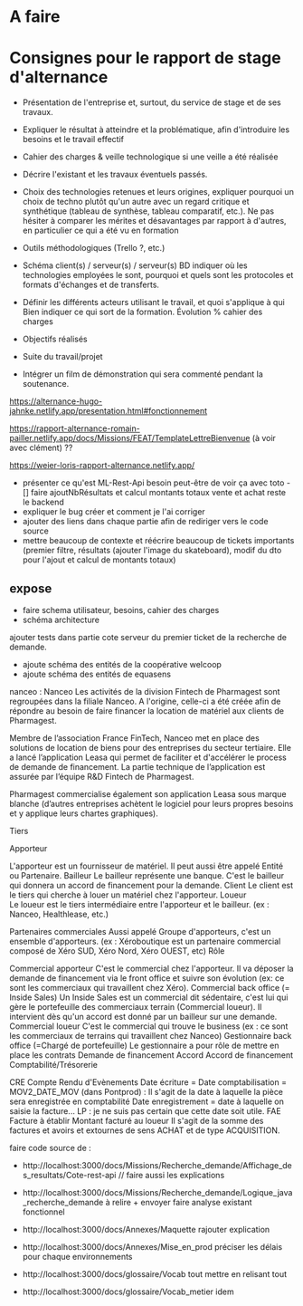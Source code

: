 # A faire

# Consignes pour le rapport de stage d'alternance

- Présentation de l'entreprise et, surtout, du service de stage et de ses travaux.

- Expliquer le résultat à atteindre et la problématique, afin d'introduire les besoins et le travail effectif
- Cahier des charges & veille technologique si une veille a été réalisée
- Décrire l'existant et les travaux éventuels passés.

- Choix des technologies retenues et leurs origines, expliquer pourquoi un choix de techno plutôt qu'un autre avec un regard critique et synthétique (tableau de synthèse, tableau comparatif, etc.). Ne pas hésiter à comparer les mérites et désavantages par rapport à d'autres, en particulier ce qui a été vu en formation
- Outils méthodologiques (Trello ?, etc.)

- Schéma client(s) / serveur(s) / serveur(s) BD indiquer où les technologies employées le sont, pourquoi et quels sont les protocoles et formats d'échanges et de transferts.
- Définir les différents acteurs utilisant le travail, et quoi s'applique à qui
Bien indiquer ce qui sort de la formation.
Évolution % cahier des charges
- Objectifs réalisés
- Suite du travail/projet
- Intégrer un film de démonstration qui sera commenté pendant la soutenance.

https://alternance-hugo-jahnke.netlify.app/presentation.html#fonctionnement

https://rapport-alternance-romain-pailler.netlify.app/docs/Missions/FEAT/TemplateLettreBienvenue
(à voir avec clément) ??

https://weier-loris-rapport-alternance.netlify.app/

- présenter ce qu'est ML-Rest-Api besoin peut-être de voir ça avec toto
-[] faire ajoutNbRésultats et calcul montants totaux vente et achat reste le backend
- expliquer le bug créer et comment je l'ai corriger 
- ajouter des liens dans chaque partie afin de rediriger vers le code source
- mettre beaucoup de contexte et réécrire beaucoup de tickets importants (premier filtre, résultats (ajouter l'image du skateboard), modif du dto pour l'ajout et calcul de montants totaux)

## expose

- faire schema utilisateur, besoins, cahier des charges
- schéma architecture 

ajouter tests dans partie cote serveur du premier ticket de la recherche de demande.
- ajoute schéma des entités de la coopérative welcoop
- ajoute schéma des entités de equasens




nanceo : 
Nanceo
Les activités de la division Fintech de Pharmagest sont regroupées dans la filiale Nanceo. A l'origine, celle-ci a été créée afin de répondre au besoin de faire financer la location de matériel aux clients de Pharmagest.

Membre de l’association France FinTech, Nanceo met en place des solutions de location de biens pour des entreprises du secteur tertiaire. Elle a lancé l’application Leasa qui permet de faciliter et d'accélérer le process de demande de financement. La partie technique de l’application est assurée par l’équipe R&D Fintech de Pharmagest.

Pharmagest commercialise également son application Leasa sous marque blanche (d’autres entreprises achètent le logiciel pour leurs propres besoins et y applique leurs chartes graphiques).

Tiers



Apporteur

L'apporteur est un fournisseur de matériel. Il peut aussi être appelé Entité ou Partenaire.
Bailleur	Le bailleur représente une banque. C'est le bailleur qui donnera un accord de financement pour la demande.
Client	Le client est le tiers qui cherche à louer un matériel chez l'apporteur.
Loueur	
Le loueur est le tiers intermédiaire entre l'apporteur et le bailleur.
(ex : Nanceo, Healthlease, etc.)

Partenaires commerciales 	Aussi appelé Groupe d'apporteurs, c'est un ensemble d'apporteurs.
(ex : Xéroboutique est un partenaire commercial composé de Xéro SUD, Xéro Nord, Xéro OUEST, etc)
Rôle


Commercial apporteur	C'est le commercial chez l'apporteur. Il va déposer la demande de financement via le front office et suivre son évolution
(ex: ce sont les commerciaux qui travaillent chez Xéro).
Commercial back office (= Inside Sales)	Un Inside Sales est un commercial dit sédentaire, c'est lui qui gère le portefeuille des commerciaux terrain (Commercial loueur).
Il intervient dès qu'un accord est donné par un bailleur sur une demande.
Commercial loueur	C'est le commercial qui trouve le business
(ex : ce sont les commerciaux de terrains qui travaillent chez Nanceo)
Gestionnaire back office (=Chargé de portefeuille)	Le gestionnaire a pour rôle de mettre en place les contrats
Demande de financement	Accord	Accord de financement
Comptabilité/Trésorerie

CRE	Compte Rendu d'Evènements
Date écriture	= Date comptabilisation = MOV2_DATE_MOV (dans Pontprod) : Il s'agit de la date à laquelle la pièce sera enregistrée en comptabilité
Date enregistrement	= date à laquelle on saisie la facture... LP : je ne suis pas certain que cette date soit utile.
FAE	Facture à établir
Montant facturé au loueur Il s'agit de la somme des factures et avoirs et extournes de sens ACHAT et de type ACQUISITION.

faire code source de :

- http://localhost:3000/docs/Missions/Recherche_demande/Affichage_des_resultats/Cote-rest-api // faire aussi les explications

- http://localhost:3000/docs/Missions/Recherche_demande/Logique_java_recherche_demande à relire + envoyer faire analyse existant fonctionnel

- http://localhost:3000/docs/Annexes/Maquette rajouter explication

- http://localhost:3000/docs/Annexes/Mise_en_prod préciser les délais pour chaque environnements

- http://localhost:3000/docs/glossaire/Vocab tout mettre en relisant tout

- http://localhost:3000/docs/glossaire/Vocab_metier idem
